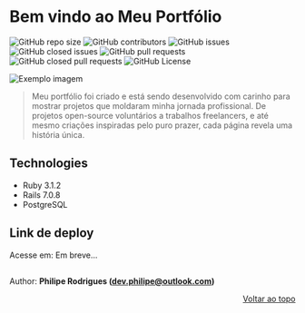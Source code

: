 <a name="topo-readme"></a>
# Bem vindo ao Meu Portfólio

![GitHub repo size](https://img.shields.io/github/repo-size/PhilipeeX/primeiro-portfolio?style=for-the-badge&label=Tamanho&color=green)
![GitHub contributors](https://img.shields.io/github/contributors/PhilipeeX/primeiro-portfolio?style=for-the-badge&color=green)
![GitHub issues](https://img.shields.io/github/issues/PhilipeeX/primeiro-portfolio?style=for-the-badge)
![GitHub closed issues](https://img.shields.io/github/issues-closed/Philipeex/primeiro-portfolio?style=for-the-badge)
![GitHub pull requests](https://img.shields.io/github/issues-pr-raw/PhilipeeX/primeiro-portfolio?style=for-the-badge&label=Pull%20requests%20abertos)
![GitHub closed pull requests](https://img.shields.io/github/issues-pr-closed/PhilipeeX/primeiro-portfolio?style=for-the-badge&label=Pull%20requests%20mergeados&color=purple)
![GitHub License](https://img.shields.io/github/license/PhilipeeX/primeiro-portfolio?style=for-the-badge)


<img src="raw-images/readme-portfolio-img.png" alt="Exemplo imagem">

> Meu portfólio foi criado e está sendo desenvolvido com carinho para mostrar projetos que moldaram minha jornada profissional. De projetos open-source voluntários a trabalhos freelancers, e até mesmo criações inspiradas pelo puro prazer, cada página revela uma história única.

## Technologies
* Ruby 3.1.2
* Rails 7.0.8
* PostgreSQL

## Link de deploy
Acesse em: Em breve...
##
Author: <strong>Philipe Rodrigues (dev.philipe@outlook.com)</strong>

<p align="right"><a href="#topo-readme">Voltar ao topo</a></p>
